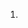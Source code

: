 <!--
 * @Author: your name
 * @Date: 2022-04-04 17:20:50
 * @LastEditTime: 2022-04-07 09:52:28
 * @LastEditors: your name
 * @Description: 打开koroFileHeader查看配置 进行设置: https://github.com/OBKoro1/koro1FileHeader/wiki/%E9%85%8D%E7%BD%AE
 * @FilePath: /fe_interview/其他编程语言/java.md
-->
1. 
